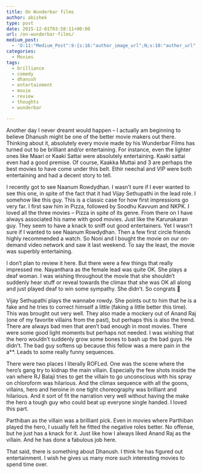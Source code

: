 ```yaml
---
title: On Wunderbar films
author: abishek
type: post
date: 2015-12-01T03:58:11+00:00
url: /on-wunderbar-films/
medium_post:
  - 'O:11:"Medium_Post":9:{s:16:"author_image_url";N;s:10:"author_url";N;s:10:"cross_link";s:3:"yes";s:2:"id";N;s:21:"follower_notification";s:3:"yes";s:7:"license";s:19:"all-rights-reserved";s:14:"publication_id";s:2:"-1";s:6:"status";s:8:"unlisted";s:3:"url";N;}'
categories:
  - Movies
tags:
  - brilliance
  - comedy
  - dhanush
  - entertainment
  - movie
  - review
  - thoughts
  - wunderbar

---
```

Another day I never dreamt would happen &#8211; I actually am beginning to believe Dhanush might be one of the better movie makers out there. Thinking about it, absolutely every movie made by his Wunderbar Films has turned out to be brilliant and/or entertaining. For instance, even the lighter ones like Maari or Kaaki Sattai were absolutely entertaining. Kaaki sattai even had a good premise. Of course, Kaakka Muttai and 3 are perhaps the best movies to have come under this belt. Ethir neechal and VIP were both entertaining and had a decent story to tell.

I recently got to see Naanum Rowdydhan. I wasn&#8217;t sure if I ever wanted to see this one, in spite of the fact that it had Vijay Sethupathi in the lead role. I somehow like this guy. This is a classic case for how first impressions go very far. I first saw him in Pizza, followed by Soodhu Kavvum and NKPK. I loved all the three movies &#8211; Pizza in spite of its genre. From there on I have always associated his name with good movies. Just like the Karunakaran guy. They seem to have a knack to sniff out good entertainers. Yet I wasn&#8217;t sure if I wanted to see Naanum Rowdydhan. Then a few first circle friends highly recommended a watch. So Noni and I bought the movie on our on-demand video network and saw it last weekend. To say the least, the movie was superbly entertaining.

I don&#8217;t plan to review it here. But there were a few things that really impressed me. Nayanthara as the female lead was quite OK. She plays a deaf woman. I was wishing throughout the movie that she shouldn&#8217;t suddenly hear stuff or reveal towards the climax that she was OK all along and just played deaf to win some sympathy. She didn&#8217;t. So congrats 🙂

Vijay Sethupathi plays the wannabe rowdy. She points out to him that he is a fake and he tries to correct himself a little (faking a little better this time). This was brought out very well. They also made a mockery out of Anand Raj (one of my favorite villains from the past), but perhaps this is also the trend. There are always bad men that aren&#8217;t bad enough in most movies. There were some good light moments but perhaps not needed. I was wishing that the hero wouldn&#8217;t suddenly grow some bones to bash up the bad guys. He didn&#8217;t. The bad guy softens up because this fellow was a mere pain in the a**. Leads to some really funny sequences.

There were two places I literally ROFLed. One was the scene where the hero&#8217;s gang try to kidnap the main villain. Especially the few shots inside the van where RJ Balaji tries to get the villain to go unconscious with his spray on chloroform was hilarious. And the climax sequence with all the goons, villains, hero and heroine in one tight choreography was brilliant and hilarious. And it sort of fit the narration very well without having the make the hero a tough guy who could beat up everyone single handed. I loved this part.

Parthiban as the villain was a brilliant pick. Even in movies where Parthiban played the hero, I usually felt he fitted the negative roles better. No offense, but he just has a knack for it. Just like how I always liked Anand Raj as the villain. And he has done a fabulous job here.

That said, there is something about Dhanush. I think he has figured out entertainment. I wish he gives us many more such interesting movies to spend time over.